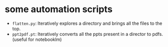 # some automation scripts

- `flatten.py`: Iteratively explores a directory and brings all the files to the top.
- `ppt2pdf.pt`: Iteratively converts all the ppts present in a director to pdfs. (useful for notebooklm)
